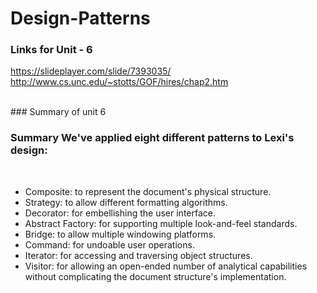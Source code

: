 # Design-Patterns

### Links for Unit - 6
https://slideplayer.com/slide/7393035/
<br>
http://www.cs.unc.edu/~stotts/GOF/hires/chap2.htm

<br>
### Summary of unit 6
<h3>Summary We've applied eight different patterns to Lexi's design:</h3>
<br>
<ul>
  <li>Composite: to represent the document's physical structure.</li>
  <li>Strategy: to allow different formatting algorithms.</li>
  <li>Decorator: for embellishing the user interface.</li>
  <li>Abstract Factory: for supporting multiple look-and-feel standards.</li>
  <li>Bridge: to allow multiple windowing platforms.</li>
  <li>Command: for undoable user operations.</li>
  <li>Iterator: for accessing and traversing object structures.</li>
  <li>Visitor: for allowing an open-ended number of analytical capabilities without complicating the document structure's implementation.</li>
</ul>
